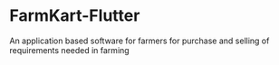 # FarmKart-Flutter
An application based software for farmers for purchase and selling of requirements needed in farming
